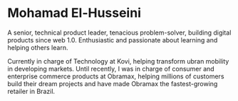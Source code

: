 # Mohamad El-Husseini

A senior, technical product leader, tenacious problem-solver, building digital products since web 1.0. Enthusiastic and passionate about learning and helping others learn.

Currently in charge of Technology at Kovi, helping transform ubran mobility in developing markets. Until recently, I was in charge of consumer and enterprise commerce products at Obramax, helping millions of customers build their dream projects and have made Obramax the fastest-growing retailer in Brazil.
